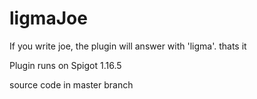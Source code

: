 # ligmaJoe

If you write joe, the plugin will answer with 'ligma'.
thats it

Plugin runs on Spigot 1.16.5

source code in master branch
